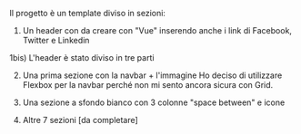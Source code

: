 Il progetto è un template diviso in sezioni:

1) Un header con da creare con "Vue" inserendo anche i link di Facebook, Twitter e Linkedin

1bis) L'header è stato diviso in tre parti 

2) Una prima sezione con la navbar + l'immagine
Ho deciso di utilizzare Flexbox per la navbar perché non mi sento ancora sicura con Grid.

3) Una sezione a sfondo bianco con 3 colonne "space between" e icone  

4) Altre 7 sezioni [da completare]




